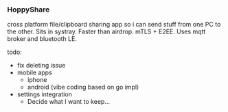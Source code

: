 ### HoppyShare

cross platform file/clipboard sharing app so i can send stuff from one PC to the other. Sits in systray. Faster than airdrop. mTLS + E2EE. Uses mqtt broker and bluetooth LE.

todo:
- fix deleting issue
- mobile apps
  - iphone
  - android (vibe coding based on go impl)
- settings integration
  - Decide what I want to keep...
